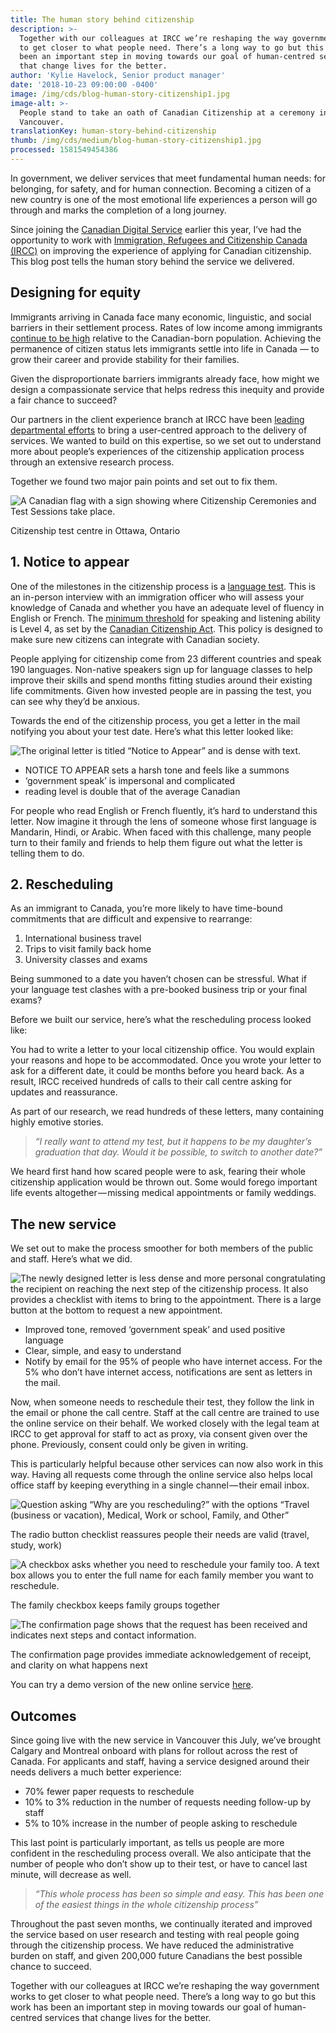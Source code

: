 ```yaml
---
title: The human story behind citizenship
description: >-
  Together with our colleagues at IRCC we’re reshaping the way government works
  to get closer to what people need. There’s a long way to go but this work has
  been an important step in moving towards our goal of human-centred services
  that change lives for the better.
author: 'Kylie Havelock, Senior product manager'
date: '2018-10-23 09:00:00 -0400'
image: /img/cds/blog-human-story-citizenship1.jpg
image-alt: >-
  People stand to take an oath of Canadian Citizenship at a ceremony in
  Vancouver.
translationKey: human-story-behind-citizenship
thumb: /img/cds/medium/blog-human-story-citizenship1.jpg
processed: 1581549454386
---
```


In government, we deliver services that meet fundamental human needs: for belonging, for safety, and for human connection. Becoming a citizen of a new country is one of the most emotional life experiences a person will go through and marks the completion of a long journey.

Since joining the [Canadian Digital Service](https://digital.canada.ca/) earlier this year, I’ve had the opportunity to work with [Immigration, Refugees and Citizenship Canada (IRCC)](https://www.canada.ca/en/immigration-refugees-citizenship.html) on improving the experience of applying for Canadian citizenship. This blog post tells the human story behind the service we delivered.

## Designing for equity

Immigrants arriving in Canada face many economic, linguistic, and social barriers in their settlement process. Rates of low income among immigrants [continue to be high](https://www150.statcan.gc.ca/n1/pub/11f0019m/11f0019m2017397-eng.htm) relative to the Canadian-born population. Achieving the permanence of citizen status lets immigrants settle into life in Canada — to grow their career and provide stability for their families.

Given the disproportionate barriers immigrants already face, how might we design a compassionate service that helps redress this inequity and provide a fair chance to succeed?

Our partners in the client experience branch at IRCC have been [leading departmental efforts](https://www.thestar.com/news/immigration/2017/09/10/customer-service-a-new-concept-for-canadas-immigration-department.html) to bring a user-centred approach to the delivery of services. We wanted to build on this expertise, so we set out to understand more about people’s experiences of the citizenship application process through an extensive research process. 

Together we found two major pain points and set out to fix them.

![A Canadian flag with a sign showing where Citizenship Ceremonies and Test Sessions take place.](/img/cds/blog-human-story-citizenship2.png)

<p class="translation-caption">Citizenship test centre in Ottawa, Ontario</p>

## 1. Notice to appear

One of the milestones in the citizenship process is a [language test](https://www.canada.ca/en/immigration-refugees-citizenship/services/canadian-citizenship/become-canadian-citizen/citizenship-test.html). This is an in-person interview with an immigration officer who will assess your knowledge of Canada and whether you have an adequate level of fluency in English or French. The [minimum threshold](http://www.cic.gc.ca/English/helpcentre/answer.asp?qnum=567&top=5) for speaking and listening ability is Level 4, as set by the [Canadian Citizenship Act](http://laws-lois.justice.gc.ca/eng/acts/C-29/FullText.html). This policy is designed to make sure new citizens can integrate with Canadian society.

People applying for citizenship come from 23 different countries and speak 190 languages. Non-native speakers sign up for language classes to help improve their skills and spend months fitting studies around their existing life commitments. Given how invested people are in passing the test, you can see why they’d be anxious. 

Towards the end of the citizenship process, you get a letter in the mail notifying you about your test date. Here’s what this letter looked like:

![The original letter is titled “Notice to Appear” and is dense with text.](/img/cds/notice-to-appear-English.png)

* NOTICE TO APPEAR sets a harsh tone and feels like a summons
* ‘government speak’ is impersonal and complicated
* reading level is double that of the average Canadian

For people who read English or French fluently, it’s hard to understand this letter. Now imagine it through the lens of someone whose first language is Mandarin, Hindi, or Arabic. When faced with this challenge, many people turn to their family and friends to help them figure out what the letter is telling them to do.

## 2. Rescheduling

As an immigrant to Canada, you’re more likely to have time-bound commitments that are difficult and expensive to rearrange:

1. International business travel
2. Trips to visit family back home
3. University classes and exams

Being summoned to a date you haven’t chosen can be stressful. What if your language test clashes with a pre-booked business trip or your final exams? 

Before we built our service, here’s what the rescheduling process looked like:

You had to write a letter to your local citizenship office. You would explain your reasons and hope to be accommodated. Once you wrote your letter to ask for a different date, it could be months before you heard back. As a result, IRCC received hundreds of calls to their call centre asking for updates and reassurance.

As part of our research, we read hundreds of these letters, many containing highly emotive stories. 

> *“I really want to attend my test, but it happens to be my daughter’s graduation that day. Would it be possible, to switch to another date?”* 

We heard first hand how scared people were to ask, fearing their whole citizenship application would be thrown out. Some would forego important life events altogether — missing medical appointments or family weddings. 

## The new service

We set out to make the process smoother for both members of the public and staff. Here’s what we did.

![The newly designed letter is less dense and more personal congratulating the recipient on reaching the next step of the citizenship process. It also provides a checklist with items to bring to the appointment. There is a large button at the bottom to request a new appointment.](/img/cds/notice-to-appear-English2.png)

* Improved tone, removed ‘government speak’ and used positive language
* Clear, simple, and easy to understand
* Notify by email for the 95% of people who have internet access. For the 5% who don’t have internet access, notifications are sent as letters in the mail.

Now, when someone needs to reschedule their test, they follow the link in the email or phone the call centre. Staff at the call centre are trained to use the online service on their behalf. We worked closely with the legal team at IRCC to get approval for staff to act as proxy, via consent given over the phone. Previously, consent could only be given in writing.

This is particularly helpful because other services can now also work in this way. Having all requests come through the online service also helps local office staff by keeping everything in a single channel — their email inbox.

![Question asking “Why are you rescheduling?” with the options “Travel (business or vacation), Medical, Work or school, Family, and Other”](/img/cds/blog-human-story-reason-en.png)

<p class="translation-caption">The radio button checklist reassures people their needs are valid (travel, study, work)</p>

![A checkbox asks whether you need to reschedule your family too. A text box allows you to enter the full name for each family member you want to reschedule.](/img/cds/blog-human-story-family-en.png)

<p class="translation-caption">The family checkbox keeps family groups together</p>

![The confirmation page shows that the request has been received and indicates next steps and contact information.](/img/cds/blog-human-story-confirmation-en.png)

<p class="translation-caption">The confirmation page provides immediate acknowledgement of receipt, and clarity on what happens next</p>

You can try a demo version of the new online service [here](https://vancouver.rescheduler-dev.cds-snc.ca/).

## Outcomes

Since going live with the new service in Vancouver this July, we’ve brought Calgary and Montreal onboard with plans for rollout across the rest of Canada. For applicants and staff, having a service designed around their needs delivers a much better experience:

* 70% fewer paper requests to reschedule
* 10% to 3% reduction in the number of requests needing follow-up by staff
* 5% to 10% increase in the number of people asking to reschedule

This last point is particularly important, as tells us people are more confident in the rescheduling process overall. We also anticipate that the number of people who don’t show up to their test, or have to cancel last minute, will decrease as well.

> *“This whole process has been so simple and easy. This has been one of the easiest things in the whole citizenship process”*

Throughout the past seven months, we continually iterated and improved the service based on user research and testing with real people going through the citizenship process. We have reduced the administrative burden on staff, and given 200,000 future Canadians the best possible chance to succeed.

Together with our colleagues at IRCC we’re reshaping the way government works to get closer to what people need. There’s a long way to go but this work has been an important step in moving towards our goal of human-centred services that change lives for the better.


